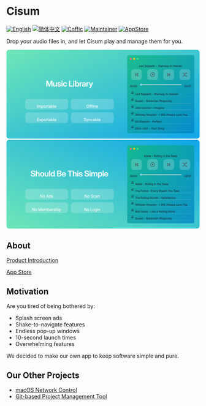 # Cisum

[![English](https://img.shields.io/badge/English-violet)](README.md)
[![简体中文](https://img.shields.io/badge/中文文档-gray)](README-zh.md)
[![Coffic](https://img.shields.io/badge/Coffic-green)](https://coffic.cn)
[![Maintainer](https://img.shields.io/badge/Maintainer-blue)](https://github.com/nookery)
[![AppStore](https://img.shields.io/badge/AppStore-red)](https://apps.apple.com/cn/app/cisum/id6466401036)

Drop your audio files in, and let Cisum play and manage them for you.

![Cisum](./docs/feature-3.png) ![Cisum](./docs/feature-4.png)

## About

[Product Introduction](https://coffic.zone.id/en/cisum)

[App Store](https://apps.apple.com/cn/app/cisum/id6466401036)

## Motivation

Are you tired of being bothered by:

- Splash screen ads
- Shake-to-navigate features
- Endless pop-up windows
- 10-second launch times
- Overwhelming features

We decided to make our own app to keep software simple and pure.

## Our Other Projects

- [macOS Network Control](https://github.com/CofficLab/Netto)
- [Git-based Project Management Tool](https://github.com/CofficLab/GitOK)
